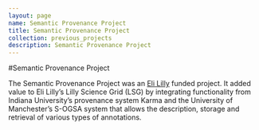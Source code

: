 ```yaml
---
layout: page
name: Semantic Provenance Project
title: Semantic Provenance Project
collection: previous_projects
description: Semantic Provenance Project
---
```


#Semantic Provenance Project

The Semantic Provenance Project was an [Eli Lilly](http://www.lilly.com/) funded project. It added value to Eli Lilly’s Lilly Science Grid (LSG)
by integrating functionality from Indiana University’s provenance system Karma and the University of Manchester’s S-OGSA system
that allows the description, storage and retrieval of various types of annotations.